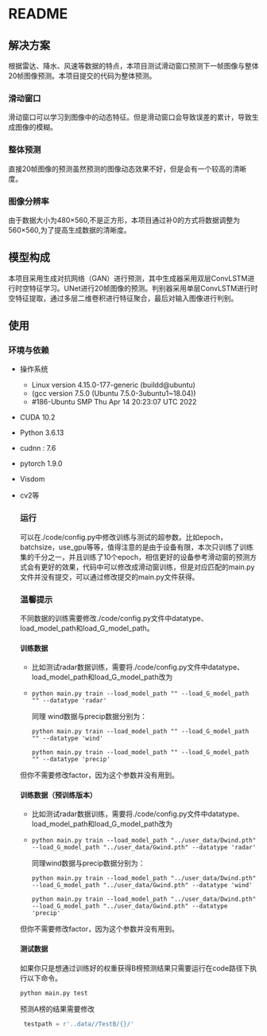 # README

## 解决方案

根据雷达、降水、风速等数据的特点，本项目测试滑动窗口预测下一帧图像与整体20帧图像预测。本项目提交的代码为整体预测。

### 滑动窗口

滑动窗口可以学习到图像中的动态特征。但是滑动窗口会导致误差的累计，导致生成图像的模糊。

### 整体预测

直接20帧图像的预测虽然预测的图像动态效果不好，但是会有一个较高的清晰度。

### 图像分辨率

由于数据大小为480×560,不是正方形，本项目通过补0的方式将数据调整为560×560,为了提高生成数据的清晰度。

## 模型构成

本项目采用生成对抗网络（GAN）进行预测，其中生成器采用双层ConvLSTM进行时空特征学习。UNet进行20帧图像的预测。判别器采用单层ConvLSTM进行时空特征提取，通过多层二维卷积进行特征聚合，最后对输入图像进行判别。

## 使用

### 环境与依赖

- 操作系统
  - Linux version 4.15.0-177-generic (buildd@ubuntu) 
  - (gcc version 7.5.0 (Ubuntu 7.5.0-3ubuntu1~18.04)) 
  - #186-Ubuntu SMP Thu Apr 14 20:23:07 UTC 2022

- CUDA 10.2

- Python 3.6.13

- cudnn :  7.6

- pytorch 1.9.0

- Visdom

- cv2等

  ### 运行

  可以在./code/config.py中修改训练与测试的超参数。比如epoch，batchsize，use_gpu等等，值得注意的是由于设备有限，本次只训练了训练集的千分之一，并且训练了10个epoch，相信更好的设备参考滑动窗的预测方式会有更好的效果，代码中可以修改成滑动窗训练，但是对应匹配的main.py文件并没有提交，可以通过修改提交的main.py文件获得。

  ### 温馨提示

  不同数据的训练需要修改./code/config.py文件中datatype、load_model_path和load_G_model_path。
  
  #### 训练数据

  - 比如测试radar数据训练，需要将./code/config.py文件中datatype、load_model_path和load_G_model_path改为
  
  - ```shell
    python main.py train --load_model_path "" --load_G_model_path "" --datatype 'radar'
    ```

    同理 wind数据与precip数据分别为：

    ```shell
    python main.py train --load_model_path "" --load_G_model_path "" --datatype 'wind'
    ```
  
    ```shell
    python main.py train --load_model_path "" --load_G_model_path "" --datatype 'precip'
    ```
  
  但你不需要修改factor，因为这个参数并没有用到。
  
  #### 训练数据（预训练版本）
  
  - 比如测试radar数据训练，需要将./code/config.py文件中datatype、load_model_path和load_G_model_path改为
  
  - ```shell
    python main.py train --load_model_path "../user_data/Dwind.pth" --load_G_model_path "../user_data/Gwind.pth" --datatype 'radar'
    ```
    
    同理wind数据与precip数据分别为：
  
    ```shell
    python main.py train --load_model_path "../user_data/Dwind.pth" --load_G_model_path "../user_data/Gwind.pth" --datatype 'wind'
    ```
    
    ```shell
    python main.py train --load_model_path "../user_data/Dwind.pth" --load_G_model_path "../user_data/Gwind.pth" --datatype 'precip'
    ```
  
  但你不需要修改factor，因为这个参数并没有用到。
  
  #### 测试数据
  
  如果你只是想通过训练好的权重获得B榜预测结果只需要运行在code路径下执行以下命令。
  
  ```shell
  python main.py test 
  ```
  
  
  
  预测A榜的结果需要修改
  
  ``` python
   testpath = r'..data//TestB/{}/'
  ```
  
  